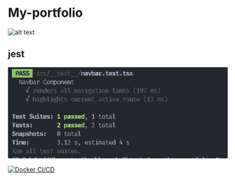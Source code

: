 # My-portfolio


![alt text]({95775572-FB82-4A75-9DEB-E05BE7EF413B}.png)

## jest
![alt text]({D28E2FAF-29B5-440B-AB91-0BCFC802847F}.png)

[![Docker CI/CD](https://github.com/bayudani/taks-7-react-jest/actions/workflows/main.yml/badge.svg)](https://github.com/bayudani/task-7-react-jest/actions/workflows/main.yml)